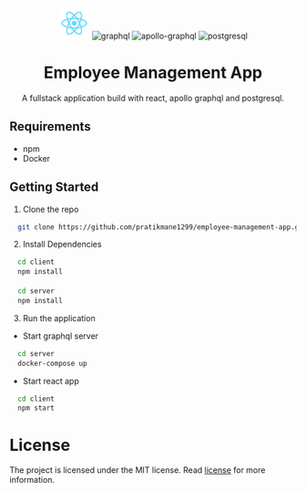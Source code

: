 <div align="center">
  <img alt="react" src="https://raw.githubusercontent.com/github/explore/80688e429a7d4ef2fca1e82350fe8e3517d3494d/topics/react/react.png" width="55px" />
  <img alt="graphql" src="https://upload.wikimedia.org/wikipedia/commons/1/17/GraphQL_Logo.svg" width="50px" />
  <img alt="apollo-graphql" src="https://apollographql.gallerycdn.vsassets.io/extensions/apollographql/vscode-apollo/1.18.0/1608325093998/Microsoft.VisualStudio.Services.Icons.Default" width="50px" />
  <img alt="postgresql" src="https://upload.wikimedia.org/wikipedia/commons/thumb/2/29/Postgresql_elephant.svg/1200px-Postgresql_elephant.svg.png" width="50px" />
  
  # Employee Management App

  A fullstack application build with react, apollo graphql and postgresql.
</div>

## Requirements

* npm
* Docker

## Getting Started

1.  Clone the repo
```sh
  git clone https://github.com/pratikmane1299/employee-management-app.git
```

2.  Install Dependencies
```sh
  cd client
  npm install

  cd server
  npm install
```

3. Run the application

  * Start graphql server
  ```sh
    cd server
    docker-compose up
  ```

  * Start react app
  ```sh
    cd client
    npm start
  ```

# License

The project is licensed under the MIT license. Read [license](./LICENSE) for more information.
